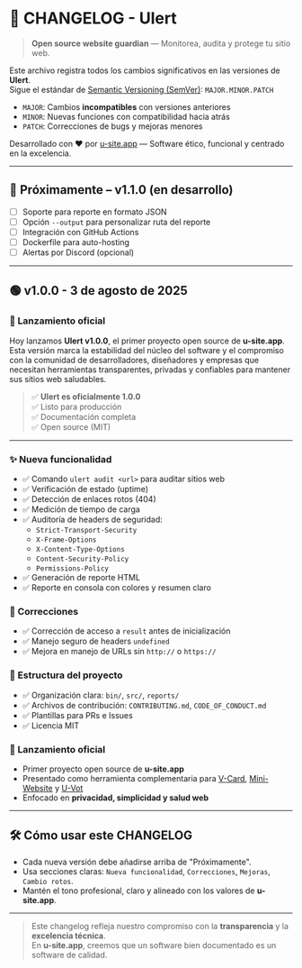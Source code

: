 # 📜 CHANGELOG - Ulert

> **Open source website guardian** — Monitorea, audita y protege tu sitio web.

Este archivo registra todos los cambios significativos en las versiones de **Ulert**.  
Sigue el estándar de [Semantic Versioning (SemVer)](https://semver.org): `MAJOR.MINOR.PATCH`  
- `MAJOR`: Cambios **incompatibles** con versiones anteriores  
- `MINOR`: Nuevas funciones con compatibilidad hacia atrás  
- `PATCH`: Correcciones de bugs y mejoras menores  

Desarrollado con ❤️ por [u-site.app](https://u-site.app) — Software ético, funcional y centrado en la excelencia.

---

## 🚀 Próximamente – v1.1.0 (en desarrollo)

- [ ] Soporte para reporte en formato JSON
- [ ] Opción `--output` para personalizar ruta del reporte
- [ ] Integración con GitHub Actions
- [ ] Dockerfile para auto-hosting
- [ ] Alertas por Discord (opcional)

---


## 🟢 v1.0.0 - 3 de agosto de 2025

### 🚀 Lanzamiento oficial

Hoy lanzamos **Ulert v1.0.0**, el primer proyecto open source de **u-site.app**.  
Esta versión marca la estabilidad del núcleo del software y el compromiso con la comunidad de desarrolladores, diseñadores y empresas que necesitan herramientas transparentes, privadas y confiables para mantener sus sitios web saludables.

> ✅ **Ulert es oficialmente 1.0.0**  
> ✅ Listo para producción  
> ✅ Documentación completa  
> ✅ Open source (MIT)

---


### ✨ Nueva funcionalidad
- ✅ Comando `ulert audit <url>` para auditar sitios web
- ✅ Verificación de estado (uptime)
- ✅ Detección de enlaces rotos (404)
- ✅ Medición de tiempo de carga
- ✅ Auditoría de headers de seguridad:
  - `Strict-Transport-Security`
  - `X-Frame-Options`
  - `X-Content-Type-Options`
  - `Content-Security-Policy`
  - `Permissions-Policy`
- ✅ Generación de reporte HTML
- ✅ Reporte en consola con colores y resumen claro

### 🐞 Correcciones
- ✅ Corrección de acceso a `result` antes de inicialización
- ✅ Manejo seguro de headers `undefined`
- ✅ Mejora en manejo de URLs sin `http://` o `https://`

### 📁 Estructura del proyecto
- ✅ Organización clara: `bin/`, `src/`, `reports/`
- ✅ Archivos de contribución: `CONTRIBUTING.md`, `CODE_OF_CONDUCT.md`
- ✅ Plantillas para PRs e Issues
- ✅ Licencia MIT

### 📣 Lanzamiento oficial
- Primer proyecto open source de **u-site.app**
- Presentado como herramienta complementaria para [V-Card](https://u-site.app), [Mini-Website](https://u-site.app) y [U-Vot](https://u-site.app)
- Enfocado en **privacidad, simplicidad y salud web**

---

## 🛠️ Cómo usar este CHANGELOG

- Cada nueva versión debe añadirse arriba de "Próximamente".
- Usa secciones claras: `Nueva funcionalidad`, `Correcciones`, `Mejoras`, `Cambio rotos`.
- Mantén el tono profesional, claro y alineado con los valores de **u-site.app**.

---

> Este changelog refleja nuestro compromiso con la **transparencia** y la **excelencia técnica**.  
> En **u-site.app**, creemos que un software bien documentado es un software de calidad.